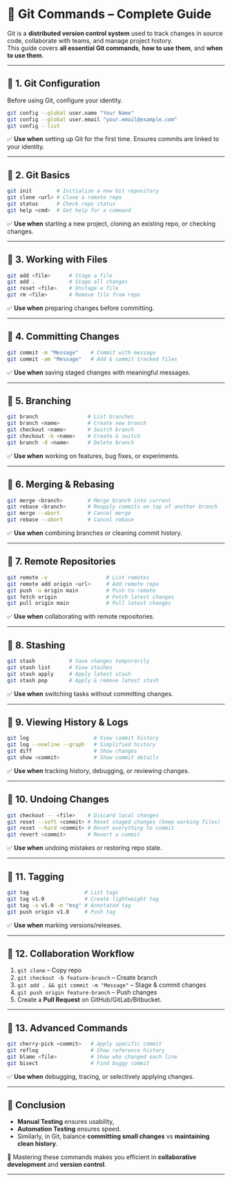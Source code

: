 
# 📘 Git Commands – Complete Guide

Git is a **distributed version control system** used to track changes in source code, collaborate with teams, and manage project history.  
This guide covers **all essential Git commands**, **how to use them**, and **when to use them**.

---

## 🔹 1. Git Configuration
Before using Git, configure your identity.

```bash
git config --global user.name "Your Name"
git config --global user.email "your.email@example.com"
git config --list
```
✅ **Use when** setting up Git for the first time. Ensures commits are linked to your identity.

---

## 🔹 2. Git Basics
```bash
git init        # Initialize a new Git repository
git clone <url> # Clone a remote repo
git status      # Check repo status
git help <cmd>  # Get help for a command
```
✅ **Use when** starting a new project, cloning an existing repo, or checking changes.

---

## 🔹 3. Working with Files
```bash
git add <file>      # Stage a file
git add .           # Stage all changes
git reset <file>    # Unstage a file
git rm <file>       # Remove file from repo
```
✅ **Use when** preparing changes before committing.

---

## 🔹 4. Committing Changes
```bash
git commit -m "Message"    # Commit with message
git commit -am "Message"   # Add & commit tracked files
```
✅ **Use when** saving staged changes with meaningful messages.

---

## 🔹 5. Branching
```bash
git branch                # List branches
git branch <name>         # Create new branch
git checkout <name>       # Switch branch
git checkout -b <name>    # Create & switch
git branch -d <name>      # Delete branch
```
✅ **Use when** working on features, bug fixes, or experiments.

---

## 🔹 6. Merging & Rebasing
```bash
git merge <branch>        # Merge branch into current
git rebase <branch>       # Reapply commits on top of another branch
git merge --abort         # Cancel merge
git rebase --abort        # Cancel rebase
```
✅ **Use when** combining branches or cleaning commit history.

---

## 🔹 7. Remote Repositories
```bash
git remote -v                   # List remotes
git remote add origin <url>     # Add remote repo
git push -u origin main         # Push to remote
git fetch origin                # Fetch latest changes
git pull origin main            # Pull latest changes
```
✅ **Use when** collaborating with remote repositories.

---

## 🔹 8. Stashing
```bash
git stash           # Save changes temporarily
git stash list      # View stashes
git stash apply     # Apply latest stash
git stash pop       # Apply & remove latest stash
```
✅ **Use when** switching tasks without committing changes.

---

## 🔹 9. Viewing History & Logs
```bash
git log                     # View commit history
git log --oneline --graph   # Simplified history
git diff                    # Show changes
git show <commit>           # Show commit details
```
✅ **Use when** tracking history, debugging, or reviewing changes.

---

## 🔹 10. Undoing Changes
```bash
git checkout -- <file>    # Discard local changes
git reset --soft <commit> # Reset staged changes (keep working files)
git reset --hard <commit> # Reset everything to commit
git revert <commit>       # Revert a commit
```
✅ **Use when** undoing mistakes or restoring repo state.

---

## 🔹 11. Tagging
```bash
git tag                  # List tags
git tag v1.0             # Create lightweight tag
git tag -a v1.0 -m "msg" # Annotated tag
git push origin v1.0     # Push tag
```
✅ **Use when** marking versions/releases.

---

## 🔹 12. Collaboration Workflow
1. `git clone` – Copy repo  
2. `git checkout -b feature-branch` – Create branch  
3. `git add . && git commit -m "Message"` – Stage & commit changes  
4. `git push origin feature-branch` – Push changes  
5. Create a **Pull Request** on GitHub/GitLab/Bitbucket.  

---

## 🔹 13. Advanced Commands
```bash
git cherry-pick <commit>   # Apply specific commit
git reflog                 # Show reference history
git blame <file>           # Show who changed each line
git bisect                 # Find buggy commit
```
✅ **Use when** debugging, tracing, or selectively applying changes.

---

## 📌 Conclusion
- **Manual Testing** ensures usability,  
- **Automation Testing** ensures speed.  
- Similarly, in Git, balance **committing small changes** vs **maintaining clean history**.  

🚀 Mastering these commands makes you efficient in **collaborative development** and **version control**.

---
